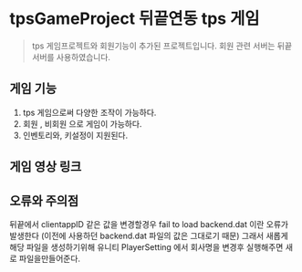 # tpsGameProject 뒤끝연동 tps 게임 
> tps 게임프로젝트와 회원기능이 추가된 프로젝트입니다.
> 회원 관련 서버는 뒤끝 서버를 사용하였습니다.

## 게임 기능
1. tps 게임으로써 다양한 조작이 가능하다.
2. 회원 , 비회원 으로 게임이 가능하다.
3. 인벤토리와, 키설정이 지원된다.

## 게임 영상 링크


## 오류와 주의점
뒤끝에서  clientappID 같은 값을 변경할경우 fail to load backend.dat 이란 오류가 발생한다 (이전에 사용하던 backend.dat 파일의 값은 그대로기 때문)
그래서 새롭게 해당 파일을 생성하기위해 유니티 PlayerSetting 에서 회사명을 변경후 실행해주면 새로 파일을만들어준다.
